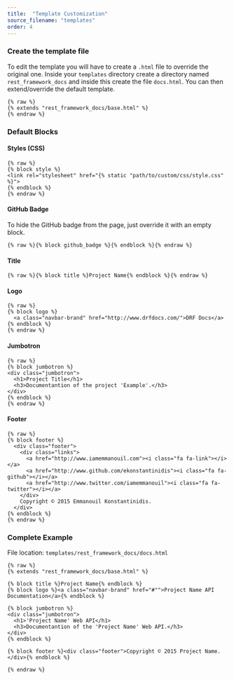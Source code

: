 ```yaml
---
title:  "Template Customization"
source_filename: "templates"
order: 4
---
```


### Create the template file
To edit the template you will have to create a `.html` file to override the original one. Inside your `templates` directory create a directory named `rest_framework_docs` and inside this create the file `docs.html`. You can then extend/override the default template.

    {% raw %}
    {% extends "rest_framework_docs/base.html" %}
    {% endraw %}


### Default Blocks


#### Styles (CSS)

    {% raw %}
    {% block style %}
    <link rel="stylesheet" href="{% static "path/to/custom/css/style.css" %}">
    {% endblock %}
    {% endraw %}

#### GitHub Badge
To hide the GitHub badge from the page, just override it with an empty block.

    {% raw %}{% block github_badge %}{% endblock %}{% endraw %}

#### Title

    {% raw %}{% block title %}Project Name{% endblock %}{% endraw %}

#### Logo

    {% raw %}
    {% block logo %}
      <a class="navbar-brand" href="http://www.drfdocs.com/">DRF Docs</a>
    {% endblock %}
    {% endraw %}

#### Jumbotron

    {% raw %}
    {% block jumbotron %}
    <div class="jumbotron">
      <h1>Project Title</h1>
      <h3>Documentantion of the project 'Example'.</h3>
    </div>
    {% endblock %}
    {% endraw %}

#### Footer

    {% raw %}
    {% block footer %}
      <div class="footer">
        <div class="links">
          <a href="http://www.iamemmanouil.com"><i class="fa fa-link"></i></a>
          <a href="http://www.github.com/ekonstantinidis"><i class="fa fa-github"></i></a>
          <a href="http://www.twitter.com/iamemmanouil"><i class="fa fa-twitter"></i></a>
        </div>
        Copyright © 2015 Emmanouil Konstantinidis.
      </div>
    {% endblock %}
    {% endraw %}


### Complete Example
File location: `templates/rest_framework_docs/docs.html`

    {% raw %}
    {% extends "rest_framework_docs/base.html" %}

    {% block title %}Project Name{% endblock %}
    {% block logo %}<a class="navbar-brand" href="#"">Project Name API Documentation</a>{% endblock %}

    {% block jumbotron %}
    <div class="jumbotron">
      <h1>'Project Name' Web API</h1>
      <h3>Documentantion of the 'Project Name' Web API.</h3>
    </div>
    {% endblock %}

    {% block footer %}<div class="footer">Copyright © 2015 Project Name.</div>{% endblock %}

    {% endraw %}
